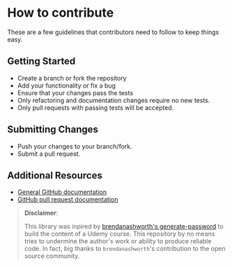 # How to contribute

These are a few guidelines that contributors need to follow to keep things easy.

## Getting Started

- Create a branch or fork the repository
- Add your functionality or fix a bug
- Ensure that your changes pass the tests
- Only refactoring and documentation changes require no new tests.
- Only pull requests with passing tests will be accepted.

## Submitting Changes

- Push your changes to your branch/fork.
- Submit a pull request.

## Additional Resources

- [General GitHub documentation](http://help.github.com/)
- [GitHub pull request documentation](http://help.github.com/send-pull-requests/)

> **Disclaimer**:
>
> This library was inpired by [brendanashworth's generate-password](https://github.com/brendanashworth/generate-password) to
> build the content of a Udemy course. This repository by no means tries to undermine
> the author's work or ability to produce reliable code. In fact, big thanks to
> `brendanashworth`'s contribution to the open source community.
